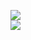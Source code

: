 [![](https://img.shields.io/badge/Made%20With-Github%20Spray-lightgrey.svg?style=for-the-badge&logo=github)](https://github.com/Annihil/github-spray#10791)  
[![](https://i.imgur.com/2DrTn0Z.gif)](https://github.com/Annihil/github-spray)